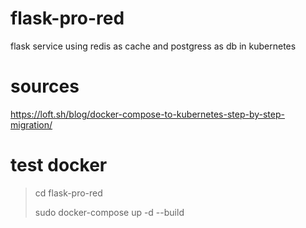 # flask-pro-red
flask service using redis as cache and postgress as db in kubernetes

# sources
https://loft.sh/blog/docker-compose-to-kubernetes-step-by-step-migration/

# test docker


> cd flask-pro-red
>  
> sudo docker-compose up -d --build
